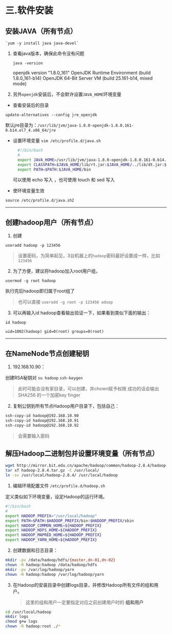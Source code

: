 # 三.软件安装

## 安装JAVA（所有节点）

    `yum -y install java java-devel`

1. 查看java版本，确保此命令没有问题

    `java -version`

    openjdk version "1.8.0_161"
    OpenJDK Runtime Environment (build 1.8.0_161-b14)
    OpenJDK 64-Bit Server VM (build 25.161-b14, mixed mode)

2. 另外`openjdk`安装后，不会默许设置`JAVA_HOME`环境变量

- 查看安装后的目录

 `update-alternatives --config jre_openjdk`

  默认jre目录为：`/usr/lib/jvm/java-1.8.0-openjdk-1.8.0.161-0.b14.el7_4.x86_64/jre`

- 设置环境变量
 `vim /etc/profile.d/java.sh`

  ```bash
    #!/bin/bash
    #
    export JAVA_HOME=/usr/lib/jvm/java-1.8.0-openjdk-1.8.0.161-0.b14.el7_4.x86_64
    export CLASSPATH=$JAVA_HOME/lib/rt.jar:$JAVA_HOME/../lib/dt.jar:$JAVA_HOME/../lib/tools.jar
    export PATH=$PATH:$JAVA_HOME/bin
  ```

  可以使用 echo 写入 ，也可使用 touch 和 sed 写入

- 使环境变量生效

 `source /etc/profile.d/java.sh2`

-----

## 创建hadoop用户（所有节点）

1. 创建

 `useradd hadoop -p 123456`

 > 设置密码，为简单起见，3台机器上的`hadoop`密码最好设置成一样，比如`123456`

2. 为了方便，建议将hadoop加入root用户组，

 `usermod -g root hadoop`

 执行完后hadoop即归属于root组了

 > 也可以直接 `useradd -g root -p 123456 adoop`

3. 可以再输入id hadoop查看输出验证一下，如果看到类似下面的输出：

 `id hadoop`

 `uid=1002(hadoop) gid=0(root) groups=0(root)`

-----

## 在NameNode节点创建秘钥 

1. 192.168.10.90：

创建RSA秘钥对
`su hadoop`
`ssh-keygen`

> 此时可能会没有家目录，可以创建，并chown赋予权限
> 成功的话会输出 SHA256 的一个加密key finger

2. 复制公钥到所有节点Hadoop用户目录下，包括自己：

```bash
ssh-copy-id hadoop@192.168.10.90
ssh-copy-id hadoop@192.168.10.91
ssh-copy-id hadoop@192.168.10.92
```

> 会需要输入密码

## 解压Hadoop二进制包并设置环境变量（所有节点）

```bash
wget http://mirror.bit.edu.cn/apache/hadoop/common/hadoop-2.8.4/hadoop-2.8.4.tar.gz
tar xf hadoop-2.8.4.tar.gz -C /usr/local/
ln -sv /usr/local/hadoop-2.8.4/ /usr/local/hadoop
```

1. 编辑环境配置文件
   `/etc/profile.d/hadoop.sh`

定义类似如下环境变量，设定Hadoop的运行环境。

```bash
#!/bin/bash
#
export HADOOP_PREFIX="/usr/local/hadoop"
export PATH=$PATH:$HADOOP_PREFIX/bin:$HADOOP_PREFIX/sbin
export HADOOP_COMMON_HOME=${HADOOP_PREFIX}
export HADOOP_HDFS_HOME=${HADOOP_PREFIX}
export HADOOP_MAPRED_HOME=${HADOOP_PREFIX}
export HADOOP_YARN_HOME=${HADOOP_PREFIX}
```

2. 创建数据和日志目录：

```bash
mkdir -pv /data/hadoop/hdfs/{master,dn-01,dn-02}
chown -R hadoop:hadoop /data/hadoop/hdfs
mkdir -pv /var/log/hadoop/yarn
chown -R hadoop:hadoop /var/log/hadoop/yarn
```

3. 在Hadoop的安装目录中创建logs目录，并修改Hadoop所有文件的组和用户。

   > 这里的组和用户一定要指定对应之前创建用户时的 **组和用户**

```bash
cd /usr/local/hadoop
mkdir logs
chmod g+w logs
chown -R hadoop:root ./*
```